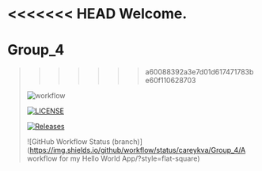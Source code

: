 <<<<<<< HEAD
Welcome.
=======
# Group_4
>>>>>>> a60088392a3e7d01d617471783be60f110628703
> 
> ![workflow](https://github.com/careykva/Group_4/actions/workflows/main.yml/badge.svg)
> 
> [![LICENSE](https://img.shields.io/github/license/careykva/sem.svg?style=flat-square)](https://github.com/careykva/sem/blob/master/LICENSE)
> 
> [![Releases](https://img.shields.io/github/release/<github-username>/sem/all.svg?style=flat-square)](https://github.com/careykva/sem/releases)
> 
> ![GitHub Workflow Status (branch)](https://img.shields.io/github/workflow/status/careykva/Group_4/A workflow for my Hello World App/<branch>?style=flat-square)
> 
